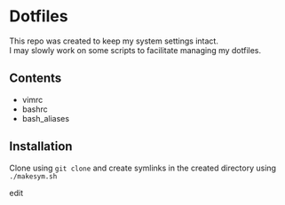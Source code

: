 # Dotfiles
This repo was created to keep my system settings intact.  
I may slowly work on some scripts to facilitate managing my dotfiles.  

## Contents
* vimrc
* bashrc
* bash_aliases

## Installation
Clone using `git clone` and create symlinks in the created directory using `./makesym.sh`

edit
